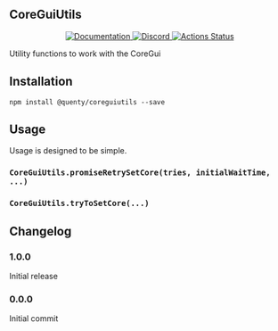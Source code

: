 ## CoreGuiUtils
<div align="center">
  <a href="http://quenty.github.io/api/">
    <img src="https://img.shields.io/badge/docs-website-green.svg" alt="Documentation" />
  </a>
  <a href="https://discord.gg/mhtGUS8">
    <img src="https://img.shields.io/badge/discord-nevermore-blue.svg" alt="Discord" />
  </a>
  <a href="https://github.com/Quenty/NevermoreEngine/actions">
    <img src="https://github.com/Quenty/NevermoreEngine/workflows/lint/badge.svg" alt="Actions Status" />
  </a>
</div>

Utility functions to work with the CoreGui

## Installation
```
npm install @quenty/coreguiutils --save
```

## Usage
Usage is designed to be simple.

### `CoreGuiUtils.promiseRetrySetCore(tries, initialWaitTime, ...)`

### `CoreGuiUtils.tryToSetCore(...)`


## Changelog

### 1.0.0
Initial release

### 0.0.0
Initial commit
